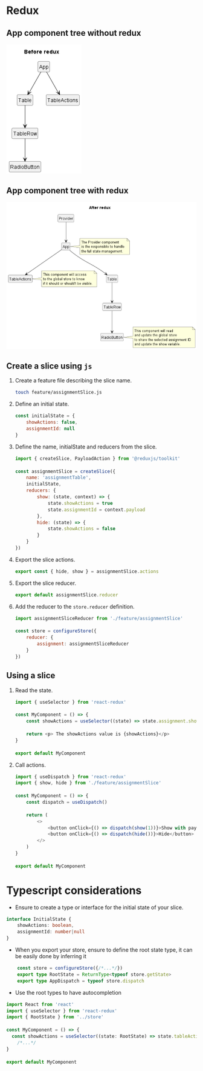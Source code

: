 # Redux

## App component tree without redux
![before_redux](./assets/before_redux.png)

## App component tree with redux
![after_redux](./assets/after_redux.png)

## Create a slice using `js`

1. Create a feature file describing the slice name.
     ```bash
    touch feature/assignmentSlice.js
    ```
2. Define an initial state.
    ```js
    const initialState = {
        showActions: false,
        assignmentId: null
    }
    ```
3. Define the name, initialState and reducers from the slice.
    ```js
    import { createSlice, PayloadAction } from '@reduxjs/toolkit'
   
    const assignmentSlice = createSlice({
        name: 'assignmentTable',
        initialState,
        reducers: {
            show: (state, context) => {
                state.showActions = true
                state.assignmentId = context.payload
            },
            hide: (state) => {
                state.showActions = false
            }
        }
    })
    ```
4. Export the slice actions. 
    ```js
    export const { hide, show } = assignmentSlice.actions
    ```

5. Export the slice reducer.
    ```js
    export default assignmentSlice.reducer
    ```

6. Add the reducer to the `store.reducer` definition.
    ```js
    import assignmentSliceReducer from './feature/assignmentSlice'
    
    const store = configureStore({
        reducer: {
            assignment: assignmentSliceReducer
        }
    })
    ```
   

## Using a slice
1. Read the state.
    ```js
    import { useSelector } from 'react-redux'
   
    const MyComponent = () => {
        const showActions = useSelector((state) => state.assignment.showActions)
   
        return <p> The showActions value is {showActions}</p>
    }
   
    export default MyComponent
    ```
2. Call actions.
    ```js
    import { useDispatch } from 'react-redux'
    import { show, hide } from './feature/assignmentSlice'
   
    const MyComponent = () => {
        const dispatch = useDispatch()
   
        return (
            <>
                <button onClick={() => dispatch(show(1))}>Show with payload</button>
                <button onClick={() => dispatch(hide())}>Hide</button>
            </>
        )    
    }
   
    export default MyComponent
    ```


# Typescript considerations
- Ensure to create a type or interface for the initial state of your slice.
```ts
interface InitialState {
    showActions: boolean,
    assignmentId: number|null
}
```
- When you export your store, ensure to define the root state type, it can be easily done by inferring it 
```ts
    const store = configureStore({/*...*/})
    export type RootState = ReturnType<typeof store.getState>
    export type AppDispatch = typeof store.dispatch
```
- Use the root types to have autocompletion
```ts
import React from 'react'
import { useSelector } from 'react-redux'
import { RootState } from '../store'

const MyComponent = () => {
  const showActions = useSelector((state: RootState) => state.tableAction.showActions)
    /*...*/
}

export default MyComponent
```
